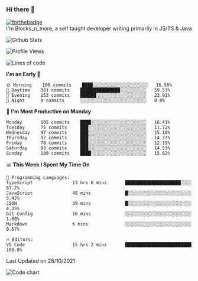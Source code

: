 ### Hi there 👋
[![forthebadge](https://forthebadge.com/images/badges/0-percent-optimized.svg)](https://forthebadge.com)<br>
I'm Blocks_n_more, a self taught developer writing primarily in JS/TS & Java

![Github Stats](https://github-readme-stats.vercel.app/api?username=blocksnmore&show_icons=true&theme=dark)
<!--START_SECTION:waka-->
![Profile Views](http://img.shields.io/badge/Profile%20Views-2-blue)

![Lines of code](https://img.shields.io/badge/From%20Hello%20World%20I%27ve%20Written-2.1%20million%20lines%20of%20code-blue)

**I'm an Early 🐤** 

```text
🌞 Morning    106 commits    ████░░░░░░░░░░░░░░░░░░░░░   16.56% 
🌆 Daytime    381 commits    ███████████████░░░░░░░░░░   59.53% 
🌃 Evening    153 commits    ██████░░░░░░░░░░░░░░░░░░░   23.91% 
🌙 Night      0 commits      ░░░░░░░░░░░░░░░░░░░░░░░░░   0.0%

```
📅 **I'm Most Productive on Monday** 

```text
Monday       105 commits    ████░░░░░░░░░░░░░░░░░░░░░   16.41% 
Tuesday      75 commits     ███░░░░░░░░░░░░░░░░░░░░░░   11.72% 
Wednesday    97 commits     ███░░░░░░░░░░░░░░░░░░░░░░   15.16% 
Thursday     92 commits     ███░░░░░░░░░░░░░░░░░░░░░░   14.37% 
Friday       78 commits     ███░░░░░░░░░░░░░░░░░░░░░░   12.19% 
Saturday     93 commits     ███░░░░░░░░░░░░░░░░░░░░░░   14.53% 
Sunday       100 commits    ████░░░░░░░░░░░░░░░░░░░░░   15.62%

```


📊 **This Week I Spent My Time On** 

```text
💬 Programming Languages: 
TypeScript               13 hrs 6 mins       █████████████████████░░░░   87.2% 
JavaScript               48 mins             █░░░░░░░░░░░░░░░░░░░░░░░░   5.42% 
JSON                     39 mins             █░░░░░░░░░░░░░░░░░░░░░░░░   4.35% 
Git Config               16 mins             ░░░░░░░░░░░░░░░░░░░░░░░░░   1.88% 
Markdown                 6 mins              ░░░░░░░░░░░░░░░░░░░░░░░░░   0.67%

🔥 Editors: 
VS Code                  15 hrs 2 mins       █████████████████████████   100.0%

```


 Last Updated on 28/10/2021
<!--END_SECTION:waka-->
![Code chart](https://github-readme-stats.vercel.app/api/top-langs/?username=blocksnmore&layout=compact&theme=dark)
